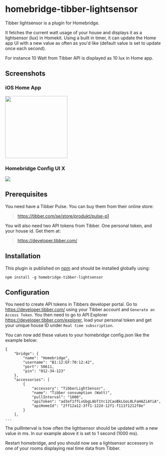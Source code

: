 # homebridge-tibber-lightsensor
Tibber lightsensor is a plugin for Homebridge.

It fetches the current watt usage of your house and displays it as a lightsensor (lux) in Homekit. Using a built in timer, it can update the Home app UI with a new value as often as you'd like (default value is set to update once each second).

For instance 10 Watt from Tibber API is displayed as 10 lux in Home app.

## Screenshots

### iOS Home App
<img src="https://i.postimg.cc/N02CCMgQ/Webp-net-gifmaker.gif" width="200" />

### Homebridge Config UI X
<img src="https://i.postimg.cc/gkVDqs5c/tibber.png" />

## Prerequisites

You need have a Tibber Pulse. You can buy them from their online store:

> https://tibber.com/se/store/produkt/pulse-p1

You will also need two API tokens from Tibber. One personal token, and your house id. Get them at:

> https://developer.tibber.com/

## Installation 
This plugin is published on [npm](https://www.npmjs.com/package/homebridge-tibber-lightsensor) and should be installed globally using:

`npm install -g homebridge-tibber-lightsensor`

## Configuration

You need to create API tokens in Tibbers developer portal. Go to https://developer.tibber.com/ using your Tibber account and `Generate an Access Token`. You then need to go to API Explorer https://developer.tibber.com/explorer, load your personal token and get your unique house ID under `Real time subscription`.

You can now add these values to your homebridge config.json like the example below:
```
{
    "bridge": {
        "name": "Homebridge",
        "username": "B1:12:EF:70:12:42",
        "port": 50611,
        "pin": "012-34-123"
    },
    "accessories": [
        {
            "accessory": "TibberLightSensor",
            "name": "Tibber consumption (Watt)",
            "pullInterval": "1000",
            "apiToken": "ad3ef1ffLvGbgLAbT1Yc12CaoBkLGoL0LFaHAZiAYiA",
            "apiHomeId": "2ff12a12-3ff1-122d-12f1-f111f1212f8e"
        }
    ],
...
```
The pullInterval is how often the lightsensor should be updated with a new value in ms. In our example above it is set to 1 second (1000 ms).

Restart homebridge, and you should now see a lightsensor accessory in one of your rooms displaying real time data from Tibber. 

